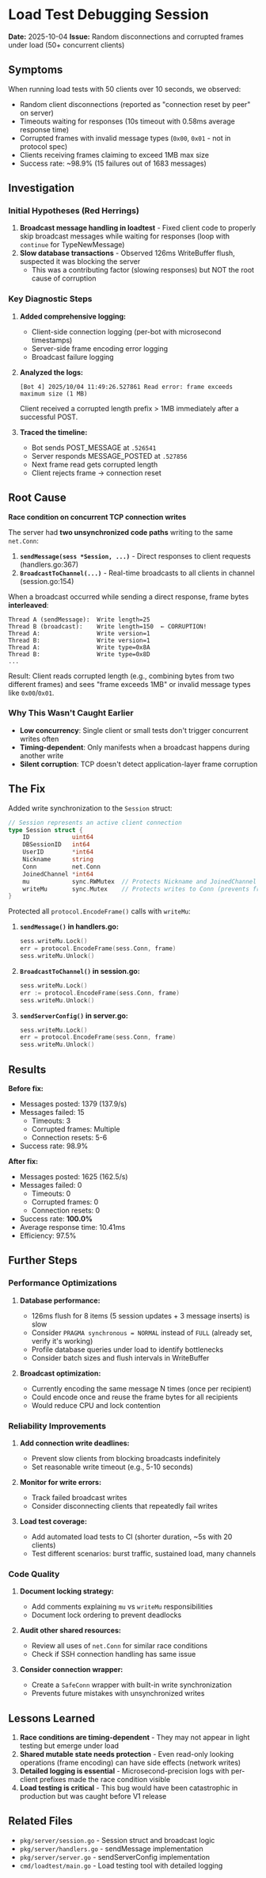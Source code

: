# Load Test Debugging Session

**Date:** 2025-10-04
**Issue:** Random disconnections and corrupted frames under load (50+ concurrent clients)

## Symptoms

When running load tests with 50 clients over 10 seconds, we observed:
- Random client disconnections (reported as "connection reset by peer" on server)
- Timeouts waiting for responses (10s timeout with 0.58ms average response time)
- Corrupted frames with invalid message types (`0x00`, `0x01` - not in protocol spec)
- Clients receiving frames claiming to exceed 1MB max size
- Success rate: ~98.9% (15 failures out of 1683 messages)

## Investigation

### Initial Hypotheses (Red Herrings)

1. **Broadcast message handling in loadtest** - Fixed client code to properly skip broadcast messages while waiting for responses (loop with `continue` for TypeNewMessage)
2. **Slow database transactions** - Observed 126ms WriteBuffer flush, suspected it was blocking the server
   - This was a contributing factor (slowing responses) but NOT the root cause of corruption

### Key Diagnostic Steps

1. **Added comprehensive logging:**
   - Client-side connection logging (per-bot with microsecond timestamps)
   - Server-side frame encoding error logging
   - Broadcast failure logging

2. **Analyzed the logs:**
   ```
   [Bot 4] 2025/10/04 11:49:26.527861 Read error: frame exceeds maximum size (1 MB)
   ```
   Client received a corrupted length prefix > 1MB immediately after a successful POST.

3. **Traced the timeline:**
   - Bot sends POST_MESSAGE at `.526541`
   - Server responds MESSAGE_POSTED at `.527856`
   - Next frame read gets corrupted length
   - Client rejects frame → connection reset

## Root Cause

**Race condition on concurrent TCP connection writes**

The server had **two unsynchronized code paths** writing to the same `net.Conn`:

1. **`sendMessage(sess *Session, ...)`** - Direct responses to client requests (handlers.go:367)
2. **`BroadcastToChannel(...)`** - Real-time broadcasts to all clients in channel (session.go:154)

When a broadcast occurred while sending a direct response, frame bytes **interleaved**:

```
Thread A (sendMessage):  Write length=25
Thread B (broadcast):    Write length=150  ← CORRUPTION!
Thread A:                Write version=1
Thread B:                Write version=1
Thread A:                Write type=0x8A
Thread B:                Write type=0x8D
...
```

Result: Client reads corrupted length (e.g., combining bytes from two different frames) and sees "frame exceeds 1MB" or invalid message types like `0x00`/`0x01`.

### Why This Wasn't Caught Earlier

- **Low concurrency**: Single client or small tests don't trigger concurrent writes often
- **Timing-dependent**: Only manifests when a broadcast happens during another write
- **Silent corruption**: TCP doesn't detect application-layer frame corruption

## The Fix

Added write synchronization to the `Session` struct:

```go
// Session represents an active client connection
type Session struct {
    ID            uint64
    DBSessionID   int64
    UserID        *int64
    Nickname      string
    Conn          net.Conn
    JoinedChannel *int64
    mu            sync.RWMutex  // Protects Nickname and JoinedChannel
    writeMu       sync.Mutex    // Protects writes to Conn (prevents frame corruption)
}
```

Protected all `protocol.EncodeFrame()` calls with `writeMu`:

1. **`sendMessage()` in handlers.go:**
   ```go
   sess.writeMu.Lock()
   err = protocol.EncodeFrame(sess.Conn, frame)
   sess.writeMu.Unlock()
   ```

2. **`BroadcastToChannel()` in session.go:**
   ```go
   sess.writeMu.Lock()
   err := protocol.EncodeFrame(sess.Conn, frame)
   sess.writeMu.Unlock()
   ```

3. **`sendServerConfig()` in server.go:**
   ```go
   sess.writeMu.Lock()
   err = protocol.EncodeFrame(sess.Conn, frame)
   sess.writeMu.Unlock()
   ```

## Results

**Before fix:**
- Messages posted: 1379 (137.9/s)
- Messages failed: 15
  - Timeouts: 3
  - Corrupted frames: Multiple
  - Connection resets: 5-6
- Success rate: 98.9%

**After fix:**
- Messages posted: 1625 (162.5/s)
- Messages failed: 0
  - Timeouts: 0
  - Corrupted frames: 0
  - Connection resets: 0
- Success rate: **100.0%**
- Average response time: 10.41ms
- Efficiency: 97.5%

## Further Steps

### Performance Optimizations

1. **Database performance:**
   - 126ms flush for 8 items (5 session updates + 3 message inserts) is slow
   - Consider `PRAGMA synchronous = NORMAL` instead of `FULL` (already set, verify it's working)
   - Profile database queries under load to identify bottlenecks
   - Consider batch sizes and flush intervals in WriteBuffer

2. **Broadcast optimization:**
   - Currently encoding the same message N times (once per recipient)
   - Could encode once and reuse the frame bytes for all recipients
   - Would reduce CPU and lock contention

### Reliability Improvements

1. **Add connection write deadlines:**
   - Prevent slow clients from blocking broadcasts indefinitely
   - Set reasonable write timeout (e.g., 5-10 seconds)

2. **Monitor for write errors:**
   - Track failed broadcast writes
   - Consider disconnecting clients that repeatedly fail writes

3. **Load test coverage:**
   - Add automated load tests to CI (shorter duration, ~5s with 20 clients)
   - Test different scenarios: burst traffic, sustained load, many channels

### Code Quality

1. **Document locking strategy:**
   - Add comments explaining `mu` vs `writeMu` responsibilities
   - Document lock ordering to prevent deadlocks

2. **Audit other shared resources:**
   - Review all uses of `net.Conn` for similar race conditions
   - Check if SSH connection handling has same issue

3. **Consider connection wrapper:**
   - Create a `SafeConn` wrapper with built-in write synchronization
   - Prevents future mistakes with unsynchronized writes

## Lessons Learned

1. **Race conditions are timing-dependent** - They may not appear in light testing but emerge under load
2. **Shared mutable state needs protection** - Even read-only looking operations (frame encoding) can have side effects (network writes)
3. **Detailed logging is essential** - Microsecond-precision logs with per-client prefixes made the race condition visible
4. **Load testing is critical** - This bug would have been catastrophic in production but was caught before V1 release

## Related Files

- `pkg/server/session.go` - Session struct and broadcast logic
- `pkg/server/handlers.go` - sendMessage implementation
- `pkg/server/server.go` - sendServerConfig implementation
- `cmd/loadtest/main.go` - Load testing tool with detailed logging
